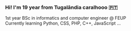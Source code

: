 ### Hi! I'm 19 year from Tugalândia caralhooo 🇵🇹
1st year BSc in informatics and computer engineer @ FEUP                                                                
Currently learning Python, CSS, PHP, C++, JavaScript ...

<!--
**diogoptx/diogoptx** is a ✨ _special_ ✨ repository because its `README.md` (this file) appears on your GitHub profile.

Here are some ideas to get you started:

- 🔭 I’m currently working on ...
- 🌱 I’m currently learning ...
- 👯 I’m looking to collaborate on ...
- 🤔 I’m looking for help with ...
- 💬 Ask me about ...
- 📫 How to reach me: ...
- 😄 Pronouns: ...
- ⚡ Fun fact: ...
-->
